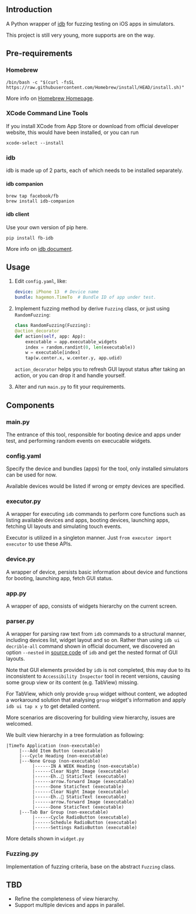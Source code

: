 ## Introduction

A Python wrapper of [idb](https://fbidb.io) for fuzzing testing on iOS apps in simulators.

This project is still very young, more supports are on the way.

## Pre-requirements

### Homebrew

```commandline
/bin/bash -c "$(curl -fsSL https://raw.githubusercontent.com/Homebrew/install/HEAD/install.sh)"
```

More info on [Homebrew Homepage](https://brew.sh).

### XCode Command Line Tools

If you install XCode from App Store or download from official developer website, this would have been installed,
or you can run

```commandline
xcode-select --install
```

### idb

idb is made up of 2 parts, each of which needs to be installed separately.

#### idb companion

```commandline
brew tap facebook/fb
brew install idb-companion
```

#### idb client

Use your own version of pip here.
```commandline
pip install fb-idb  
```

More info on [idb document](https://fbidb.io/docs/installation).

## Usage

1. Edit `config.yaml`, like:

    ```yaml
    device: iPhone 13  # Device name
    bundle: hagemon.TimeTo  # Bundle ID of app under test.
    ```

2. Implement fuzzing method by derive `Fuzzing` class, or just using `RandomFuzzing`:

    ```python
    class RandomFuzzing(Fuzzing):
    @action_decorator
    def action(self, app: App):
        executable = app.executable_widgets
        index = random.randint(0, len(executable))
        w = executable[index]
        tap(w.center.x, w.center.y, app.udid)
    ```
   `action_decorator` helps you to refresh GUI layout status after taking an action, or you can drop it and handle yourself.
3. Alter and run `main.py` to fit your requirements.

## Components

### main.py

The entrance of this tool, responsible for booting device and apps under test, and performing random events on execucable widgets.

### config.yaml

Specify the device and bundles (apps) for the tool, only installed simulators can be used for now.

Available devices would be listed if wrong or empty devices are specified.

### executor.py

A wrapper for executing `idb` commands to perform core functions such as listing available devices and apps, booting devices, launching apps, fetching UI layouts and simulating touch events.

Executor is utilized in a singleton manner. Just `from executor import executor` to use these APIs.

### device.py

A wrapper of device, persists basic information about device and functions for booting, launching app, fetch GUI status.

### app.py

A wrapper of app, consists of widgets hierarchy on the current screen.

### parser.py

A wrapper for parsing raw text from `idb` commands to a structural manner, including devices list, widget layout and so on.
Rather than using `idb ui decrible-all` command shown in official document, we discovered an option `--nested` in [source
code](https://github.com/facebook/idb/blob/3cc2e69f281ada4ad209b31fbd350ba7d782e8f5/idb/cli/commands/accessibility.py) 
of `idb` and get the nested format of GUI layouts.

Note that GUI elements provided by `idb` is not completed, this may due to its inconsistent to `Accessibility Inspector`
tool in recent versions, causing some group view or its content (e.g. TabView) missing.

For TabView, which only provide `group` widget without content, we adopted a workaround solution that analysing
`group` widget's information and apply `idb ui tap x y` to get detailed content.

More scenarios are discovering for building view hierarchy, issues are welcomed.

We built view hierarchy in a tree formulation as following:

```
|TimeTo Application (non-executable)
     |---Add Item Button (executable)
     |---Cycle Heading (non-executable)
     |---None Group (non-executable)
          |------IN A WEEK Heading (non-executable)
          |------Clear Night Image (executable)
          |------Eh..🤔 StaticText (executable)
          |------arrow.forward Image (executable)
          |------Done StaticText (executable)
          |------Clear Night Image (executable)
          |------Eh..🤔 StaticText (executable)
          |------arrow.forward Image (executable)
          |------Done StaticText (executable)
     |---Tab Bar Group (non-executable)
          |------Cycle RadioButton (executable)
          |------Schedule RadioButton (executable)
          |------Settings RadioButton (executable)
```

More details shown in `widget.py`

### Fuzzing.py

Implementation of fuzzing criteria, base on the abstract `Fuzzing` class.

## TBD

- Refine the completeness of view hierarchy.
- Support multiple devices and apps in parallel.
